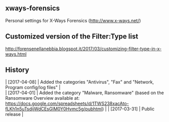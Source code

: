 ## xways-forensics  
Personal settings for X-Ways Forensics (http://www.x-ways.net/)

## Customized version of the Filter:Type list  
http://forensenellanebbia.blogspot.it/2017/03/customizing-filter-type-in-x-ways.html

## History  
| [2017-04-08] | Added the categories "Antivirus", "Fax"  and "Network, Program config/log files" |  
| [2017-04-01] | Added the category "Malware, Ransomware" (based on the Ransomware Overview available at:  
https://docs.google.com/spreadsheets/d/1TWS238xacAto-fLKh1n5uTsdijWdCEsGIM0Y0Hvmc5g/pubhtml) |
| [2017-03-31] | Public release |
